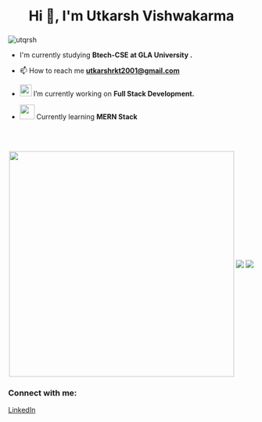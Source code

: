 <h1 align="center">Hi 👋, I'm Utkarsh Vishwakarma</h1>
<h3 align="center"></h3>

<p align="left"> <img src="https://komarev.com/ghpvc/?username=utqrsh&label=Profile%20views&color=0e75b6&style=flat" alt="utqrsh" /> </p>

- I'm currently studying **Btech-CSE at GLA University .**

- 📫 How to reach me **utkarshrkt2001@gmail.com**


- <img src="https://media.giphy.com/media/iDaCeaKrHhUI1I8e2b/giphy.gif" width="24"> I’m currently working on **Full Stack Development.**
- <img src="https://media.giphy.com/media/WUlplcMpOCEmTGBtBW/giphy.gif" width="30"> Currently learning **MERN Stack**
<!-- - <img src="https://media.giphy.com/media/XIDYNVgfAgHjiWW2Dc/giphy.gif" width="25">  -->

<br><br>
<p align="center">
  <img align="center" src="https://github-readme-stats.vercel.app/api?username=utqrsh04&theme=vision-friendly-dark&count_private=true&include_all_commits=true&show_icons=true&custom_title=%23%20GitHub%20Stats%20%E2%9C%85" width="460" /> 
  <img align="center" src="https://github-readme-stats.vercel.app/api/top-langs/?username=utqrsh04&theme=vision-friendly-dark&layout=compact&langs_count=10&custom_title=%23%20Most%20Used%20Languages%20%F0%9F%91%A8%F0%9F%8F%BD%E2%80%8D%F0%9F%92%BB" />
<img align="center" src="https://github-readme-streak-stats.herokuapp.com/?user=utqrsh04&theme=highcontrast" />
 
</p>

<h3 align="left">Connect with me: </h3>
<p align="left" color="white">
<div class="badge-base LI-profile-badge" data-locale="en_US" data-size="medium" data-theme="light" data-type="HORIZONTAL" data-vanity="utkarsh-vishwa" data-version="v1"><a class="badge-base__link LI-simple-link" href="https://in.linkedin.com/in/utkarsh-vishwa?trk=profile-badge">LinkedIn</a></div>              
</p>
